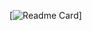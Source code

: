 [![Readme Card](https://github-readme-stats.vercel.app/api/pin/?username=ch1505889612&repo=github-readme-stats)]

